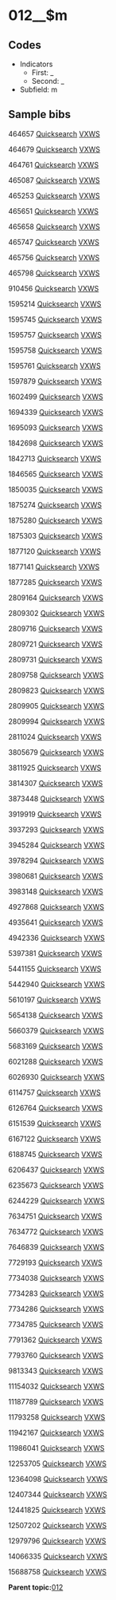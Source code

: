# 012\_\_$m

## Codes

-   Indicators
    -   First: \_
    -   Second: \_
-   Subfield: m

## Sample bibs

464657 [Quicksearch](https://search.library.yale.edu/catalog/464657) [VXWS](http://prodorbis.library.yale.edu:7014/vxws/GetHoldingsService?bibId=464657)

464679 [Quicksearch](https://search.library.yale.edu/catalog/464679) [VXWS](http://prodorbis.library.yale.edu:7014/vxws/GetHoldingsService?bibId=464679)

464761 [Quicksearch](https://search.library.yale.edu/catalog/464761) [VXWS](http://prodorbis.library.yale.edu:7014/vxws/GetHoldingsService?bibId=464761)

465087 [Quicksearch](https://search.library.yale.edu/catalog/465087) [VXWS](http://prodorbis.library.yale.edu:7014/vxws/GetHoldingsService?bibId=465087)

465253 [Quicksearch](https://search.library.yale.edu/catalog/465253) [VXWS](http://prodorbis.library.yale.edu:7014/vxws/GetHoldingsService?bibId=465253)

465651 [Quicksearch](https://search.library.yale.edu/catalog/465651) [VXWS](http://prodorbis.library.yale.edu:7014/vxws/GetHoldingsService?bibId=465651)

465658 [Quicksearch](https://search.library.yale.edu/catalog/465658) [VXWS](http://prodorbis.library.yale.edu:7014/vxws/GetHoldingsService?bibId=465658)

465747 [Quicksearch](https://search.library.yale.edu/catalog/465747) [VXWS](http://prodorbis.library.yale.edu:7014/vxws/GetHoldingsService?bibId=465747)

465756 [Quicksearch](https://search.library.yale.edu/catalog/465756) [VXWS](http://prodorbis.library.yale.edu:7014/vxws/GetHoldingsService?bibId=465756)

465798 [Quicksearch](https://search.library.yale.edu/catalog/465798) [VXWS](http://prodorbis.library.yale.edu:7014/vxws/GetHoldingsService?bibId=465798)

910456 [Quicksearch](https://search.library.yale.edu/catalog/910456) [VXWS](http://prodorbis.library.yale.edu:7014/vxws/GetHoldingsService?bibId=910456)

1595214 [Quicksearch](https://search.library.yale.edu/catalog/1595214) [VXWS](http://prodorbis.library.yale.edu:7014/vxws/GetHoldingsService?bibId=1595214)

1595745 [Quicksearch](https://search.library.yale.edu/catalog/1595745) [VXWS](http://prodorbis.library.yale.edu:7014/vxws/GetHoldingsService?bibId=1595745)

1595757 [Quicksearch](https://search.library.yale.edu/catalog/1595757) [VXWS](http://prodorbis.library.yale.edu:7014/vxws/GetHoldingsService?bibId=1595757)

1595758 [Quicksearch](https://search.library.yale.edu/catalog/1595758) [VXWS](http://prodorbis.library.yale.edu:7014/vxws/GetHoldingsService?bibId=1595758)

1595761 [Quicksearch](https://search.library.yale.edu/catalog/1595761) [VXWS](http://prodorbis.library.yale.edu:7014/vxws/GetHoldingsService?bibId=1595761)

1597879 [Quicksearch](https://search.library.yale.edu/catalog/1597879) [VXWS](http://prodorbis.library.yale.edu:7014/vxws/GetHoldingsService?bibId=1597879)

1602499 [Quicksearch](https://search.library.yale.edu/catalog/1602499) [VXWS](http://prodorbis.library.yale.edu:7014/vxws/GetHoldingsService?bibId=1602499)

1694339 [Quicksearch](https://search.library.yale.edu/catalog/1694339) [VXWS](http://prodorbis.library.yale.edu:7014/vxws/GetHoldingsService?bibId=1694339)

1695093 [Quicksearch](https://search.library.yale.edu/catalog/1695093) [VXWS](http://prodorbis.library.yale.edu:7014/vxws/GetHoldingsService?bibId=1695093)

1842698 [Quicksearch](https://search.library.yale.edu/catalog/1842698) [VXWS](http://prodorbis.library.yale.edu:7014/vxws/GetHoldingsService?bibId=1842698)

1842713 [Quicksearch](https://search.library.yale.edu/catalog/1842713) [VXWS](http://prodorbis.library.yale.edu:7014/vxws/GetHoldingsService?bibId=1842713)

1846565 [Quicksearch](https://search.library.yale.edu/catalog/1846565) [VXWS](http://prodorbis.library.yale.edu:7014/vxws/GetHoldingsService?bibId=1846565)

1850035 [Quicksearch](https://search.library.yale.edu/catalog/1850035) [VXWS](http://prodorbis.library.yale.edu:7014/vxws/GetHoldingsService?bibId=1850035)

1875274 [Quicksearch](https://search.library.yale.edu/catalog/1875274) [VXWS](http://prodorbis.library.yale.edu:7014/vxws/GetHoldingsService?bibId=1875274)

1875280 [Quicksearch](https://search.library.yale.edu/catalog/1875280) [VXWS](http://prodorbis.library.yale.edu:7014/vxws/GetHoldingsService?bibId=1875280)

1875303 [Quicksearch](https://search.library.yale.edu/catalog/1875303) [VXWS](http://prodorbis.library.yale.edu:7014/vxws/GetHoldingsService?bibId=1875303)

1877120 [Quicksearch](https://search.library.yale.edu/catalog/1877120) [VXWS](http://prodorbis.library.yale.edu:7014/vxws/GetHoldingsService?bibId=1877120)

1877141 [Quicksearch](https://search.library.yale.edu/catalog/1877141) [VXWS](http://prodorbis.library.yale.edu:7014/vxws/GetHoldingsService?bibId=1877141)

1877285 [Quicksearch](https://search.library.yale.edu/catalog/1877285) [VXWS](http://prodorbis.library.yale.edu:7014/vxws/GetHoldingsService?bibId=1877285)

2809164 [Quicksearch](https://search.library.yale.edu/catalog/2809164) [VXWS](http://prodorbis.library.yale.edu:7014/vxws/GetHoldingsService?bibId=2809164)

2809302 [Quicksearch](https://search.library.yale.edu/catalog/2809302) [VXWS](http://prodorbis.library.yale.edu:7014/vxws/GetHoldingsService?bibId=2809302)

2809716 [Quicksearch](https://search.library.yale.edu/catalog/2809716) [VXWS](http://prodorbis.library.yale.edu:7014/vxws/GetHoldingsService?bibId=2809716)

2809721 [Quicksearch](https://search.library.yale.edu/catalog/2809721) [VXWS](http://prodorbis.library.yale.edu:7014/vxws/GetHoldingsService?bibId=2809721)

2809731 [Quicksearch](https://search.library.yale.edu/catalog/2809731) [VXWS](http://prodorbis.library.yale.edu:7014/vxws/GetHoldingsService?bibId=2809731)

2809758 [Quicksearch](https://search.library.yale.edu/catalog/2809758) [VXWS](http://prodorbis.library.yale.edu:7014/vxws/GetHoldingsService?bibId=2809758)

2809823 [Quicksearch](https://search.library.yale.edu/catalog/2809823) [VXWS](http://prodorbis.library.yale.edu:7014/vxws/GetHoldingsService?bibId=2809823)

2809905 [Quicksearch](https://search.library.yale.edu/catalog/2809905) [VXWS](http://prodorbis.library.yale.edu:7014/vxws/GetHoldingsService?bibId=2809905)

2809994 [Quicksearch](https://search.library.yale.edu/catalog/2809994) [VXWS](http://prodorbis.library.yale.edu:7014/vxws/GetHoldingsService?bibId=2809994)

2811024 [Quicksearch](https://search.library.yale.edu/catalog/2811024) [VXWS](http://prodorbis.library.yale.edu:7014/vxws/GetHoldingsService?bibId=2811024)

3805679 [Quicksearch](https://search.library.yale.edu/catalog/3805679) [VXWS](http://prodorbis.library.yale.edu:7014/vxws/GetHoldingsService?bibId=3805679)

3811925 [Quicksearch](https://search.library.yale.edu/catalog/3811925) [VXWS](http://prodorbis.library.yale.edu:7014/vxws/GetHoldingsService?bibId=3811925)

3814307 [Quicksearch](https://search.library.yale.edu/catalog/3814307) [VXWS](http://prodorbis.library.yale.edu:7014/vxws/GetHoldingsService?bibId=3814307)

3873448 [Quicksearch](https://search.library.yale.edu/catalog/3873448) [VXWS](http://prodorbis.library.yale.edu:7014/vxws/GetHoldingsService?bibId=3873448)

3919919 [Quicksearch](https://search.library.yale.edu/catalog/3919919) [VXWS](http://prodorbis.library.yale.edu:7014/vxws/GetHoldingsService?bibId=3919919)

3937293 [Quicksearch](https://search.library.yale.edu/catalog/3937293) [VXWS](http://prodorbis.library.yale.edu:7014/vxws/GetHoldingsService?bibId=3937293)

3945284 [Quicksearch](https://search.library.yale.edu/catalog/3945284) [VXWS](http://prodorbis.library.yale.edu:7014/vxws/GetHoldingsService?bibId=3945284)

3978294 [Quicksearch](https://search.library.yale.edu/catalog/3978294) [VXWS](http://prodorbis.library.yale.edu:7014/vxws/GetHoldingsService?bibId=3978294)

3980681 [Quicksearch](https://search.library.yale.edu/catalog/3980681) [VXWS](http://prodorbis.library.yale.edu:7014/vxws/GetHoldingsService?bibId=3980681)

3983148 [Quicksearch](https://search.library.yale.edu/catalog/3983148) [VXWS](http://prodorbis.library.yale.edu:7014/vxws/GetHoldingsService?bibId=3983148)

4927868 [Quicksearch](https://search.library.yale.edu/catalog/4927868) [VXWS](http://prodorbis.library.yale.edu:7014/vxws/GetHoldingsService?bibId=4927868)

4935641 [Quicksearch](https://search.library.yale.edu/catalog/4935641) [VXWS](http://prodorbis.library.yale.edu:7014/vxws/GetHoldingsService?bibId=4935641)

4942336 [Quicksearch](https://search.library.yale.edu/catalog/4942336) [VXWS](http://prodorbis.library.yale.edu:7014/vxws/GetHoldingsService?bibId=4942336)

5397381 [Quicksearch](https://search.library.yale.edu/catalog/5397381) [VXWS](http://prodorbis.library.yale.edu:7014/vxws/GetHoldingsService?bibId=5397381)

5441155 [Quicksearch](https://search.library.yale.edu/catalog/5441155) [VXWS](http://prodorbis.library.yale.edu:7014/vxws/GetHoldingsService?bibId=5441155)

5442940 [Quicksearch](https://search.library.yale.edu/catalog/5442940) [VXWS](http://prodorbis.library.yale.edu:7014/vxws/GetHoldingsService?bibId=5442940)

5610197 [Quicksearch](https://search.library.yale.edu/catalog/5610197) [VXWS](http://prodorbis.library.yale.edu:7014/vxws/GetHoldingsService?bibId=5610197)

5654138 [Quicksearch](https://search.library.yale.edu/catalog/5654138) [VXWS](http://prodorbis.library.yale.edu:7014/vxws/GetHoldingsService?bibId=5654138)

5660379 [Quicksearch](https://search.library.yale.edu/catalog/5660379) [VXWS](http://prodorbis.library.yale.edu:7014/vxws/GetHoldingsService?bibId=5660379)

5683169 [Quicksearch](https://search.library.yale.edu/catalog/5683169) [VXWS](http://prodorbis.library.yale.edu:7014/vxws/GetHoldingsService?bibId=5683169)

6021288 [Quicksearch](https://search.library.yale.edu/catalog/6021288) [VXWS](http://prodorbis.library.yale.edu:7014/vxws/GetHoldingsService?bibId=6021288)

6026930 [Quicksearch](https://search.library.yale.edu/catalog/6026930) [VXWS](http://prodorbis.library.yale.edu:7014/vxws/GetHoldingsService?bibId=6026930)

6114757 [Quicksearch](https://search.library.yale.edu/catalog/6114757) [VXWS](http://prodorbis.library.yale.edu:7014/vxws/GetHoldingsService?bibId=6114757)

6126764 [Quicksearch](https://search.library.yale.edu/catalog/6126764) [VXWS](http://prodorbis.library.yale.edu:7014/vxws/GetHoldingsService?bibId=6126764)

6151539 [Quicksearch](https://search.library.yale.edu/catalog/6151539) [VXWS](http://prodorbis.library.yale.edu:7014/vxws/GetHoldingsService?bibId=6151539)

6167122 [Quicksearch](https://search.library.yale.edu/catalog/6167122) [VXWS](http://prodorbis.library.yale.edu:7014/vxws/GetHoldingsService?bibId=6167122)

6188745 [Quicksearch](https://search.library.yale.edu/catalog/6188745) [VXWS](http://prodorbis.library.yale.edu:7014/vxws/GetHoldingsService?bibId=6188745)

6206437 [Quicksearch](https://search.library.yale.edu/catalog/6206437) [VXWS](http://prodorbis.library.yale.edu:7014/vxws/GetHoldingsService?bibId=6206437)

6235673 [Quicksearch](https://search.library.yale.edu/catalog/6235673) [VXWS](http://prodorbis.library.yale.edu:7014/vxws/GetHoldingsService?bibId=6235673)

6244229 [Quicksearch](https://search.library.yale.edu/catalog/6244229) [VXWS](http://prodorbis.library.yale.edu:7014/vxws/GetHoldingsService?bibId=6244229)

7634751 [Quicksearch](https://search.library.yale.edu/catalog/7634751) [VXWS](http://prodorbis.library.yale.edu:7014/vxws/GetHoldingsService?bibId=7634751)

7634772 [Quicksearch](https://search.library.yale.edu/catalog/7634772) [VXWS](http://prodorbis.library.yale.edu:7014/vxws/GetHoldingsService?bibId=7634772)

7646839 [Quicksearch](https://search.library.yale.edu/catalog/7646839) [VXWS](http://prodorbis.library.yale.edu:7014/vxws/GetHoldingsService?bibId=7646839)

7729193 [Quicksearch](https://search.library.yale.edu/catalog/7729193) [VXWS](http://prodorbis.library.yale.edu:7014/vxws/GetHoldingsService?bibId=7729193)

7734038 [Quicksearch](https://search.library.yale.edu/catalog/7734038) [VXWS](http://prodorbis.library.yale.edu:7014/vxws/GetHoldingsService?bibId=7734038)

7734283 [Quicksearch](https://search.library.yale.edu/catalog/7734283) [VXWS](http://prodorbis.library.yale.edu:7014/vxws/GetHoldingsService?bibId=7734283)

7734286 [Quicksearch](https://search.library.yale.edu/catalog/7734286) [VXWS](http://prodorbis.library.yale.edu:7014/vxws/GetHoldingsService?bibId=7734286)

7734785 [Quicksearch](https://search.library.yale.edu/catalog/7734785) [VXWS](http://prodorbis.library.yale.edu:7014/vxws/GetHoldingsService?bibId=7734785)

7791362 [Quicksearch](https://search.library.yale.edu/catalog/7791362) [VXWS](http://prodorbis.library.yale.edu:7014/vxws/GetHoldingsService?bibId=7791362)

7793760 [Quicksearch](https://search.library.yale.edu/catalog/7793760) [VXWS](http://prodorbis.library.yale.edu:7014/vxws/GetHoldingsService?bibId=7793760)

9813343 [Quicksearch](https://search.library.yale.edu/catalog/9813343) [VXWS](http://prodorbis.library.yale.edu:7014/vxws/GetHoldingsService?bibId=9813343)

11154032 [Quicksearch](https://search.library.yale.edu/catalog/11154032) [VXWS](http://prodorbis.library.yale.edu:7014/vxws/GetHoldingsService?bibId=11154032)

11187789 [Quicksearch](https://search.library.yale.edu/catalog/11187789) [VXWS](http://prodorbis.library.yale.edu:7014/vxws/GetHoldingsService?bibId=11187789)

11793258 [Quicksearch](https://search.library.yale.edu/catalog/11793258) [VXWS](http://prodorbis.library.yale.edu:7014/vxws/GetHoldingsService?bibId=11793258)

11942167 [Quicksearch](https://search.library.yale.edu/catalog/11942167) [VXWS](http://prodorbis.library.yale.edu:7014/vxws/GetHoldingsService?bibId=11942167)

11986041 [Quicksearch](https://search.library.yale.edu/catalog/11986041) [VXWS](http://prodorbis.library.yale.edu:7014/vxws/GetHoldingsService?bibId=11986041)

12253705 [Quicksearch](https://search.library.yale.edu/catalog/12253705) [VXWS](http://prodorbis.library.yale.edu:7014/vxws/GetHoldingsService?bibId=12253705)

12364098 [Quicksearch](https://search.library.yale.edu/catalog/12364098) [VXWS](http://prodorbis.library.yale.edu:7014/vxws/GetHoldingsService?bibId=12364098)

12407344 [Quicksearch](https://search.library.yale.edu/catalog/12407344) [VXWS](http://prodorbis.library.yale.edu:7014/vxws/GetHoldingsService?bibId=12407344)

12441825 [Quicksearch](https://search.library.yale.edu/catalog/12441825) [VXWS](http://prodorbis.library.yale.edu:7014/vxws/GetHoldingsService?bibId=12441825)

12507202 [Quicksearch](https://search.library.yale.edu/catalog/12507202) [VXWS](http://prodorbis.library.yale.edu:7014/vxws/GetHoldingsService?bibId=12507202)

12979796 [Quicksearch](https://search.library.yale.edu/catalog/12979796) [VXWS](http://prodorbis.library.yale.edu:7014/vxws/GetHoldingsService?bibId=12979796)

14066335 [Quicksearch](https://search.library.yale.edu/catalog/14066335) [VXWS](http://prodorbis.library.yale.edu:7014/vxws/GetHoldingsService?bibId=14066335)

15688758 [Quicksearch](https://search.library.yale.edu/catalog/15688758) [VXWS](http://prodorbis.library.yale.edu:7014/vxws/GetHoldingsService?bibId=15688758)

**Parent topic:**[012](../../tags/012/012.md)

